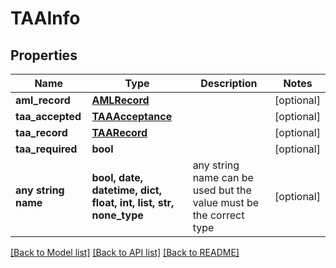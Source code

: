 # TAAInfo


## Properties
Name | Type | Description | Notes
------------ | ------------- | ------------- | -------------
**aml_record** | [**AMLRecord**](AMLRecord.md) |  | [optional] 
**taa_accepted** | [**TAAAcceptance**](TAAAcceptance.md) |  | [optional] 
**taa_record** | [**TAARecord**](TAARecord.md) |  | [optional] 
**taa_required** | **bool** |  | [optional] 
**any string name** | **bool, date, datetime, dict, float, int, list, str, none_type** | any string name can be used but the value must be the correct type | [optional]

[[Back to Model list]](../README.md#documentation-for-models) [[Back to API list]](../README.md#documentation-for-api-endpoints) [[Back to README]](../README.md)


